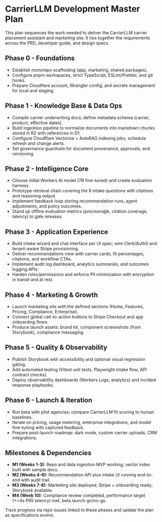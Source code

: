 # CarrierLLM Development Master Plan

This plan sequences the work needed to deliver the CarrierLLM carrier placement assistant and marketing site. It ties together the requirements across the PRD, developer guide, and design specs.

## Phase 0 - Foundations
- Establish monorepo scaffolding (app, marketing, shared packages).
- Configure pnpm workspaces, strict TypeScript, ESLint/Prettier, and git hooks.
- Prepare Cloudflare account, Wrangler config, and secrets management for local and staging.

## Phase 1 - Knowledge Base & Data Ops
- Compile carrier underwriting docs; define metadata schema (carrier, product, effective dates).
- Build ingestion pipeline to normalize documents into markdown chunks stored in R2 with references in D1.
- Configure Cloudflare Vectorize + AutoRAG indexing jobs; schedule refresh and change alerts.
- Set governance guardrails for document provenance, approvals, and versioning.

## Phase 2 - Intelligence Core
- Choose initial Workers AI model (7B fine-tuned) and create evaluation harness.
- Prototype retrieval chain covering the 8 intake questions with citations and reasoning output.
- Implement feedback loop storing recommendation runs, agent adjustments, and policy outcomes.
- Stand up offline evaluation metrics (precision@k, citation coverage, latency) to gate releases.

## Phase 3 - Application Experience
- Build intake wizard and chat interface per UI spec; wire Clerk/Auth0 and tenant-aware Stripe provisioning.
- Deliver recommendations view with carrier cards, fit percentages, citations, and workflow CTAs.
- Implement audit log dashboard, analytics summaries, and outcomes logging APIs.
- Harden roles/permissions and enforce PII minimization with encryption in transit and at rest.

## Phase 4 - Marketing & Growth
- Launch marketing site with the defined sections (Home, Features, Pricing, Compliance, Enterprise).
- Connect global call-to-action buttons to Stripe Checkout and app onboarding flows.
- Produce launch assets: brand kit, component screenshots (from Storybook), compliance messaging.

## Phase 5 - Quality & Observability
- Publish Storybook with accessibility and optional visual regression gating.
- Add automated testing (Vitest unit tests, Playwright intake flow, API contract checks).
- Deploy observability dashboards (Workers Logs, analytics) and incident response playbooks.

## Phase 6 - Launch & Iteration
- Run beta with pilot agencies; compare CarrierLLM fit scoring to human baselines.
- Iterate on pricing, usage metering, enterprise integrations, and model fine-tuning with captured feedback.
- Prepare post-launch roadmap: dark mode, custom carrier uploads, CRM integrations.

## Milestones & Dependencies
- **M1 (Weeks 1-3):** Repo and data ingestion MVP working; vector index built with sample docs.
- **M2 (Weeks 4-6):** Recommendation API plus intake UI running end-to-end with audit trail.
- **M3 (Weeks 7-8):** Marketing site deployed; Stripe + onboarding ready; Storybook available.
- **M4 (Week 10):** Compliance review completed, performance target (<=4s P95 latency) met, beta launch go/no-go.

Track progress via repo issues linked to these phases and update the plan as specifications evolve.
